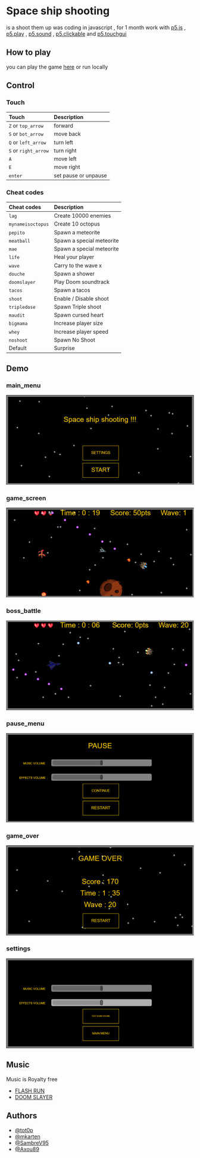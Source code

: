 
# Space ship shooting

is a shoot them up was coding in javascript , for 1 month
work with [p5.js](https://p5js.org) , [p5.play](http://molleindustria.github.io/p5.play/) , [p5.sound](https://p5js.org/reference/#/libraries/p5.sound) , [p5.clickable](https://github.com/Lartu/p5.clickable) and [p5.touchgui](https://github.com/L05/p5.touchgui)


## How to play

you can play the game [here](https://tot0p.github.io/Space-ship-shooting/) or run locally




## Control

### Touch

  | Touch                | Description                 |
  | :--------            | :-------------------------  |
  | `Z` or `top_arrow`   | forward                     |
  | `S` or `bot_arrow`   | move back                   |
  | `Q` or `left_arrow`  | turn left                   |
  | `S` or `right_arrow` | turn right                  |
  | `A`                  | move left                   |
  | `E`                  | move right                  |
  | `enter`              | set pause or unpause        |
  

### Cheat codes

| Cheat codes      | Description            |
| :-------         | :-------               |
| `lag`            | Create 10000 enemies   |
| `mynameisoctopus`| Create 10 octopus      |
| `pepito`         |  Spawn a meteorite     |
| `meatball`       |  Spawn a special meteorite |
| `mae`            |  Spawn a special meteorite |
| `life`           | Heal your player       |
| `wave`           | Carry to the wave x    |
| `douche`         | Spawn a shower         |
| `doomslayer`     | Play Doom soundtrack   |
| `tacos`          | Spawn a tacos          |
| `shoot`          | Enable / Disable shoot |
| `tripledose`     | Spawn Triple shoot     |
| `maudit`         | Spawn cursed heart     |
| `bigmama`        | Increase player size   |
| `whey`           | Increase player speed  |
| `noshoot`        | Spawn No Shoot         |
| Default          | Surprise               |
 



## Demo

### main_menu
![main_menu](demo_images/main_menu.PNG)

### game_screen
![game_screen](demo_images/gamescreen.PNG)

### boss_battle
![boss_battle](demo_images/boos_battle.PNG)

### pause_menu
![pause_menu](demo_images/pause_menu.PNG)

### game_over
![game_over](demo_images/game_over.PNG)

### settings
![settings](demo_images/settings.PNG)


## Music

Music is Royalty free

 - [FLASH RUN](https://www.playonloop.com/2014-music-loops/flash-run/)
 - [DOOM SLAYER](https://www.youtube.com/watch?v=qZIpEia9K5k)
 


## Authors

- [@tot0p](https://www.github.com/tot0p)
- [@mkarten](https://www.github.com/mkarten)
- [@SambreV95](https://github.com/SambreV95)
- [@Axou89](https://github.com/Axou89)
